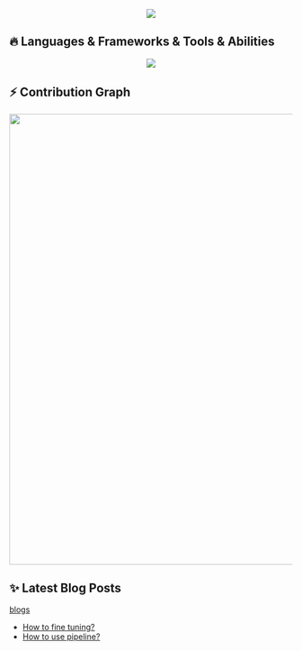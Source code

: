 <!--
**zhanghaopai/zhanghaopai** is a ✨ _special_ ✨ repository because its `README.md` (this file) appears on your GitHub profile.

Here are some ideas to get you started:

- 🔭 I’m currently working on ...
- 🌱 I’m currently learning ...
- 👯 I’m looking to collaborate on ...
- 🤔 I’m looking for help with ...
- 💬 Ask me about ...
- 📫 How to reach me: ...
- 😄 Pronouns: ...
- ⚡ Fun fact: ...
-->

<!-- https://github.com/kyechan99/capsule-render -->
<p align="center">
    <img
        src="https://capsule-render.vercel.app/api?type=waving&color=timeGradient&height=300&&section=header&text=HI👋%20THERE&fontSize=90&fontAlign=50&fontAlignY=30&desc=I%20am%20Patrick!%20Welcome%20to%20my%20github%20profile%20page.&descAlign=50&descSize=30&descAlignY=60&animation=twinkling" />
</p>

<h2 align="left">🔥 Languages & Frameworks & Tools & Abilities</h2>

<p align="center">
    <img align="center"
        src="https://skillicons.dev/icons?i=py,pytorch,cpp,java,spring,react,git,github,html,css,js,npm,mysql,markdown,vscode,idea,pycharm,figma&theme=light" />
</p>

<h2 align="left">⚡ Contribution Graph</h2>

<img width="800"
    src="https://github-readme-activity-graph.vercel.app/graph?username=zhanghaopai&theme=github-compact&hide_border=true&area=true" />

<h2 align="left ">✨ Latest Blog Posts </h2>

<a href="https://zhanghaopai.github.io/">blogs</a>
<br/>

<p>
    <ul>
        <li><a href="https://zhanghaopai.github.io/2024/08/11/LLM-Quick-Start/">How to fine tuning?</a></li>
        <li><a href="https://zhanghaopai.github.io/2024/08/12/pipeline/">How to use pipeline?</a></li>
    </ul>
</p>
